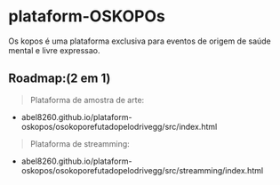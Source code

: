 # plataform-OSKOPOs
Os kopos é uma plataforma exclusiva para eventos de origem de saúde mental e livre expressao.          

## Roadmap:(2 em 1)
> Plataforma de amostra de arte:      
- abel8260.github.io/plataform-oskopos/osokoporefutadopelodrivegg/src/index.html
> Plataforma de streamming:      
- abel8260.github.io/plataform-oskopos/osokoporefutadopelodrivegg/src/streamming/index.html
